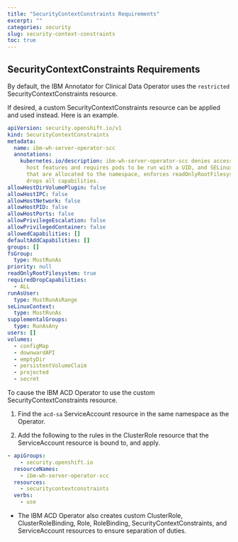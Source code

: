 ```yaml
---
title: "SecurityContextConstraints Requirements"
excerpt: ""
categories: security
slug: security-context-constraints
toc: true
---
```



## SecurityContextConstraints Requirements

By default, the IBM Annotator for Clinical Data Operator uses the `restricted` SecurityContextConstraints resource.

If desired, a custom SecurityContextConstraints resource can be applied and used instead. Here is an example.

```yaml
apiVersion: security.openshift.io/v1
kind: SecurityContextConstraints
metadata:
  name: ibm-wh-server-operator-scc
  annotations:
    kubernetes.io/description: ibm-wh-server-operator-scc denies access to all
      host features and requires pods to be run with a UID, and SELinux context
      that are allocated to the namespace, enforces readOnlyRootFilesystem, and
      drops all capabilities.
allowHostDirVolumePlugin: false
allowHostIPC: false
allowHostNetwork: false
allowHostPID: false
allowHostPorts: false
allowPrivilegeEscalation: false
allowPrivilegedContainer: false
allowedCapabilities: []
defaultAddCapabilities: []
groups: []
fsGroup:
  type: MustRunAs
priority: null
readOnlyRootFilesystem: true
requiredDropCapabilities:
  - ALL
runAsUser:
  type: MustRunAsRange
seLinuxContext:
  type: MustRunAs
supplementalGroups:
  type: RunAsAny
users: []
volumes:
  - configMap
  - downwardAPI
  - emptyDir
  - persistentVolumeClaim
  - projected
  - secret
```

To cause the IBM ACD Operator to use the custom SecurityContextConstraints resource.

1. Find the `acd-sa` ServiceAccount resource in the same namespace as the Operator.

2. Add the following to the rules in the ClusterRole resource that the ServiceAccount resource is bound to, and apply.

```yaml
- apiGroups:
    - security.openshift.io
  resourceNames:
    - ibm-wh-server-operator-scc
  resources:
    - securitycontextconstraints
  verbs:
    - use
```

* The IBM ACD Operator also creates custom ClusterRole, ClusterRoleBinding, Role, RoleBinding, SecurityContextConstraints, and ServiceAccount resources to ensure separation of duties.
